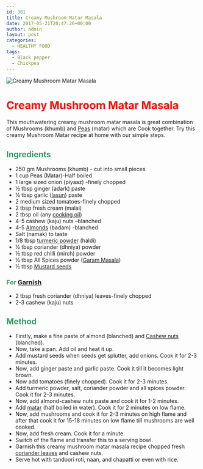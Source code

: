 ```yaml
---
id: 381
title: Creamy Mushroom Matar Masala
date: 2017-05-21T20:47:26+00:00
author: admin
layout: post
categories:
  - HEALTHY FOOD
tags:
  - Black pepper
  - Chickpea
---
```


![Creamy Mushroom Matar Masala]({{site.url}}/wp-content/uploads/2017/05/Mushroom.jpg)

<h1><strong><span style="color: #ff0000;">Creamy Mushroom Matar Masala</span></strong></h1>
This mouthwatering creamy mushroom matar masala is great combination of Mushrooms (khumb) and <a class="zem_slink" title="Pea" href="http://en.wikipedia.org/wiki/Pea" target="_blank" rel="wikipedia noopener noreferrer">Peas</a> (matar) which are Cook together. Try this creamy Mushroom Matar recipe at home with our simple steps.
<h2><span style="color: #339966;"><strong>Ingredients</strong></span></h2>
<ul>
     <li>250 gm Mushrooms (khumb) - cut into small pieces</li>
     <li>1 cup Peas (Matar)-Half boiled</li>
     <li>1 large sized onion (piyaaz) -finely chopped</li>
     <li>½ tbsp ginger (adark) paste</li>
     <li>½ tbsp garlic (<a class="zem_slink" title="Garlic" href="http://en.wikipedia.org/wiki/Garlic" target="_blank" rel="wikipedia noopener noreferrer">lasun</a>) paste</li>
     <li>2 medium sized tomatoes-finely chopped</li>
     <li>2 tbsp fresh cream (malai)</li>
     <li>2 tbsp oil (any <a class="zem_slink" title="Cooking oil" href="http://en.wikipedia.org/wiki/Cooking_oil" target="_blank" rel="wikipedia noopener noreferrer">cooking oil</a>)</li>
     <li>4-5 cashew (kaju) nuts –blanched</li>
     <li>4-5 <a class="zem_slink" title="Almond" href="http://en.wikipedia.org/wiki/Almond" target="_blank" rel="wikipedia noopener noreferrer">Almonds</a> (badam) -blanched</li>
     <li>Salt (namak) to taste</li>
     <li>1/8 tbsp <a class="zem_slink" title="Turmeric" href="http://en.wikipedia.org/wiki/Turmeric" target="_blank" rel="wikipedia noopener noreferrer">turmeric powder</a> (haldi)</li>
     <li>½ tbsp coriander (dhniya) powder</li>
     <li>½ tbsp red chilli (mirch) powder</li>
     <li>½ tbsp All Spices powder (<a class="zem_slink" title="Garam masala" href="http://en.wikipedia.org/wiki/Garam_masala" target="_blank" rel="wikipedia noopener noreferrer">Garam Masala</a>)</li>
     <li>½ tbsp <a class="zem_slink" title="Mustard seed" href="http://en.wikipedia.org/wiki/Mustard_seed" target="_blank" rel="wikipedia noopener noreferrer">Mustard seeds</a></li>
</ul>
<h3><span style="color: #339966;"><strong>For <a class="zem_slink" title="Garnish (food)" href="http://en.wikipedia.org/wiki/Garnish_%28food%29" target="_blank" rel="wikipedia noopener noreferrer">Garnish</a></strong></span></h3>
<ul>
     <li>2 tbsp fresh coriander (dhniya) leaves-finely chopped</li>
     <li>2-3 cashew (kaju) nuts</li>
</ul>
<h2><strong><span style="color: #339966;">Method</span></strong></h2>
<ul>
     <li>Firstly, make a fine paste of almond (blanched) and <a class="zem_slink" title="Cashew" href="http://en.wikipedia.org/wiki/Cashew" target="_blank" rel="wikipedia noopener noreferrer">Cashew nuts</a> (blanched).</li>
     <li>Now, take a pan. Add oil and heat it up.</li>
     <li>Add mustard seeds when seeds get splutter, add onions. Cook it for 2-3 minutes.</li>
     <li>Now, add ginger paste and garlic paste. Cook it till it becomes light brown.</li>
     <li>Now add tomatoes (finely chopped). Cook it for 2-3 minutes.</li>
     <li>Add turmeric powder, salt, coriander powder and all spices powder. Cook it for 2-3 minutes.</li>
     <li>Now, add almond-cashew nuts paste and cook it for 1-2 minutes.</li>
     <li>Add <a href="https://cookingteach.com/homemade-easy-matar-paneer-recipe/">matar</a> (half boiled in water). Cook it for 2 minutes on low flame.</li>
     <li>Now, add mushrooms and cook it for 2-3 minutes on high flame and after that cook it for 15-18 minutes on low flame till mushrooms are well cooked.</li>
     <li>Now, add fresh cream. Cook it for a minute.</li>
     <li>Switch of the flame and transfer this to a serving bowl.</li>
     <li>Garnish this creamy mushroom matar masala recipe  chopped fresh <a class="zem_slink" title="Coriander" href="http://en.wikipedia.org/wiki/Coriander" target="_blank" rel="wikipedia noopener noreferrer">coriander leaves</a> and cashew nuts.</li>
     <li>Serve hot with tandoori roti, naan, and chapatti or even with rice.</li>
</ul>

